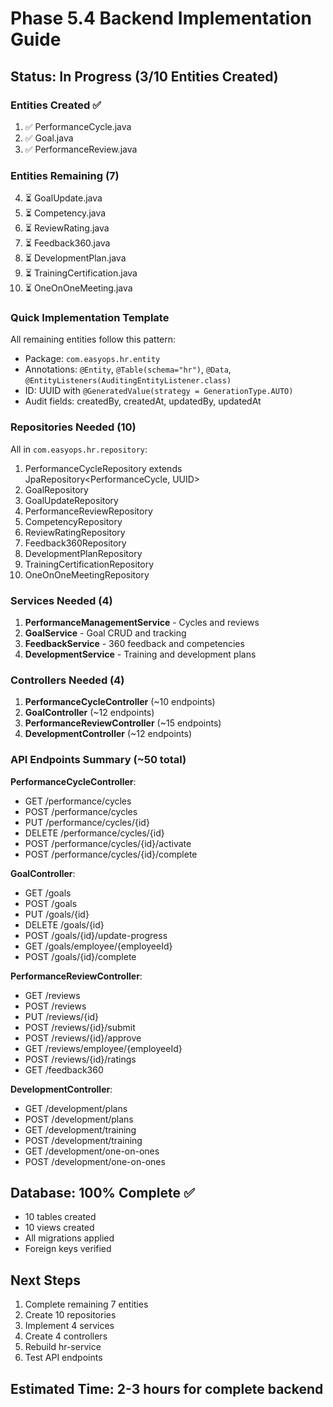 # Phase 5.4 Backend Implementation Guide

## Status: In Progress (3/10 Entities Created)

### Entities Created ✅
1. ✅ PerformanceCycle.java
2. ✅ Goal.java  
3. ✅ PerformanceReview.java

### Entities Remaining (7)
4. ⏳ GoalUpdate.java
5. ⏳ Competency.java
6. ⏳ ReviewRating.java
7. ⏳ Feedback360.java
8. ⏳ DevelopmentPlan.java
9. ⏳ TrainingCertification.java
10. ⏳ OneOnOneMeeting.java

### Quick Implementation Template

All remaining entities follow this pattern:
- Package: `com.easyops.hr.entity`
- Annotations: `@Entity`, `@Table(schema="hr")`, `@Data`, `@EntityListeners(AuditingEntityListener.class)`
- ID: UUID with `@GeneratedValue(strategy = GenerationType.AUTO)`
- Audit fields: createdBy, createdAt, updatedBy, updatedAt

### Repositories Needed (10)
All in `com.easyops.hr.repository`:
1. PerformanceCycleRepository extends JpaRepository<PerformanceCycle, UUID>
2. GoalRepository
3. GoalUpdateRepository
4. PerformanceReviewRepository
5. CompetencyRepository
6. ReviewRatingRepository
7. Feedback360Repository
8. DevelopmentPlanRepository
9. TrainingCertificationRepository
10. OneOnOneMeetingRepository

### Services Needed (4)
1. **PerformanceManagementService** - Cycles and reviews
2. **GoalService** - Goal CRUD and tracking
3. **FeedbackService** - 360 feedback and competencies
4. **DevelopmentService** - Training and development plans

### Controllers Needed (4)
1. **PerformanceCycleController** (~10 endpoints)
2. **GoalController** (~12 endpoints)
3. **PerformanceReviewController** (~15 endpoints)
4. **DevelopmentController** (~12 endpoints)

### API Endpoints Summary (~50 total)

**PerformanceCycleController**:
- GET /performance/cycles
- POST /performance/cycles
- PUT /performance/cycles/{id}
- DELETE /performance/cycles/{id}
- POST /performance/cycles/{id}/activate
- POST /performance/cycles/{id}/complete

**GoalController**:
- GET /goals
- POST /goals
- PUT /goals/{id}
- DELETE /goals/{id}
- POST /goals/{id}/update-progress
- GET /goals/employee/{employeeId}
- POST /goals/{id}/complete

**PerformanceReviewController**:
- GET /reviews
- POST /reviews
- PUT /reviews/{id}
- POST /reviews/{id}/submit
- POST /reviews/{id}/approve
- GET /reviews/employee/{employeeId}
- POST /reviews/{id}/ratings
- GET /feedback360

**DevelopmentController**:
- GET /development/plans
- POST /development/plans
- GET /development/training
- POST /development/training
- GET /development/one-on-ones
- POST /development/one-on-ones

## Database: 100% Complete ✅
- 10 tables created
- 10 views created
- All migrations applied
- Foreign keys verified

## Next Steps
1. Complete remaining 7 entities
2. Create 10 repositories
3. Implement 4 services
4. Create 4 controllers
5. Rebuild hr-service
6. Test API endpoints

## Estimated Time: 2-3 hours for complete backend

